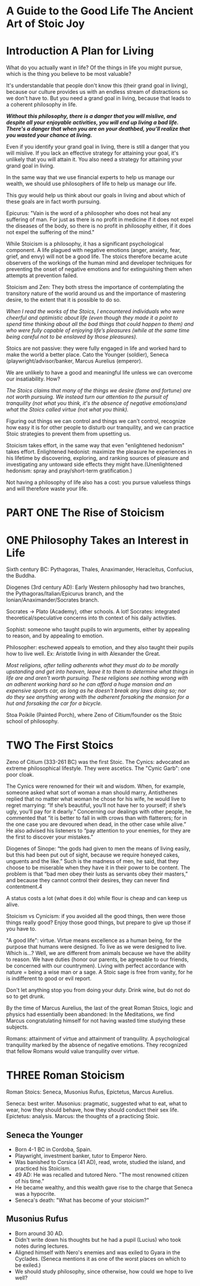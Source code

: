 # A Guide to the Good Life The Ancient Art of Stoic Joy

# Introduction A Plan for Living

What do you actually want in life? Of the things in life you might pursue, which is the thing you believe to be most valuable?

It's understandable that people don't know this (their grand goal in living), because our culture provides us with an endless stream of distractions so we don't have to. But you need a grand goal in living, because that leads to a coherent philosophy in life.

***Without this philosophy, there is a danger that you will mislive, and despite all your enjoyable activities, you will end up living a bad life. There's a danger that when you are on your deathbed, you'll realize that you wasted your chance at living.***

Even if you identify your grand goal in living, there is still a danger that you will mislive. If you lack an effective strategy for attaining your goal, it's unlikely that you will attain it. You also need a strategy for attaining your grand goal in living.

In the same way that we use financial experts to help us manage our wealth, we should use philosophers of life to help us manage our life.

This guy would help us think about our goals in living and about which of these goals are in fact worth pursuing.

Epicurus: "Vain is the word of a philosopher who does not heal any suffering of man. For just as there is no profit in medicine if it does not expel the diseases of the body, so there is no profit in philosophy either, if it does not expel the suffering of the mind."

While Stoicism is a philosophy, it has a significant psychological component. A life plagued with negative emotions (anger, anxiety, fear, grief, and envy) will not be a good life. The stoics therefore became acute observers of the workings of the human mind and developer techniques for preventing the onset of negative emotions and for extinguishing them when attempts at prevention failed.

Stoicism and Zen: They both stress the importance of contemplating the transitory nature of the world around us and the importance of mastering desire, to the extent that it is possible to do so.

*When I read the works of the Stoics, I encountered individuals who were cheerful and optimistic about life (even though they made it a point to spend time thinking about all the bad things that could happen to them) and who were fully capable of enjoying life’s pleasures (while at the same time being careful not to be enslaved by those pleasures).*

Stoics are not passive: they were fully engaged in life and worked hard to make the world a better place. Cato the Younger (soldier), Seneca (playwright/advisor/banker, Marcus Aurelius (emperor).

We are unlikely to have a good and meaningful life unless we can overcome our insatiability. How?

*The Stoics claims that many of the things we desire (fame and fortune) are not worth pursuing. We instead turn our attention to the pursuit of tranquility (not what you think, it's the absence of negative emotions)and what the Stoics called virtue (not what you think).*

Figuring out things we can control and things we can't control, recognize how easy it is for other people to disturb our tranquility, and we can practice Stoic strategies to prevent them from upsetting us.

Stoicism takes effort, in the same way that even "enlightened hedonism" takes effort. Enlightened hedonist: maximize the pleasure he experiences in his lifetime by discovering, exploring, and ranking sources of pleasure and investigating any untoward side effects they might have.(Unenlightened hedonism: spray and pray/short-term gratification.)

Not having a philosophy of life also has a cost: you pursue valueless things and will therefore waste your life.

# PART ONE The Rise of Stoicism

# ONE Philosophy Takes an Interest in Life

Sixth century BC: Pythagoras, Thales, Anaximander, Heracleitus, Confucius, the Buddha.

Diogenes (3rd century AD): Early Western philosophy had two branches, the Pythagoras/Italian/Epicurus branch, and the Ionian/Anaximander/Socrates branch.

Socrates → Plato (Academy), other schools. A lot! Socrates: integrated theoretical/speculative concerns into th context of his daily activities.

Sophist: someone who taught pupils to win arguments, either by appealing to reason, and by appealing to emotion.

Philosopher: eschewed appeals to emotion, and they also taught their pupils how to live well. Ex: Aristotle living in with Alexander the Great.

*Most religions, after telling adherents what they must do to be morally upstanding and get into heaven, leave it to them to determine what things in life are and aren't worth pursuing. These religions see nothing wrong with an adherent working hard so he can afford a huge mansion and an expensive sports car, as long as he doesn't break any laws doing so; nor do they see anything wrong with the adherent forsaking the mansion for a hut and forsaking the car for a bicycle.*

Stoa Poikile (Painted Porch), where Zeno of Citium/founder os the Stoic school of philosophy.

# TWO The First Stoics

Zeno of Citium (333-261 BC) was the first Stoic. The Cynics: advocated an extreme philosophical lifestyle. They were ascetics. The "Cynic Garb": one poor cloak.

The Cynics were renowned for their wit and wisdom. When, for example, someone asked what sort of woman a man should marry, Antisthenes replied that no matter what woman he chose for his wife, he would live to regret marrying: “If she’s beautiful, you’ll not have her to yourself; if she’s ugly, you’ll pay for it dearly.” Concerning our dealings with other people, he commented that “it is better to fall in with crows than with flatterers; for in the one case you are devoured when dead, in the other case while alive.” He also advised his listeners to “pay attention to your enemies, for they are the first to discover your mistakes.”

Diogenes of Sinope: “the gods had given to men the means of living easily, but this had been put out of sight, because we require honeyed cakes, unguents and the like.” Such is the madness of men, he said, that they choose to be miserable when they have it in their power to be content. The problem is that “bad men obey their lusts as servants obey their masters,” and because they cannot control their desires, they can never find contentment.4

A status costs a lot (what does it do) while flour is cheap and can keep us alive.

Stoicism vs Cynicism: if you avoided all the good things, then were those things really good? Enjoy those good things, but prepare to give up those if you have to.

"A good life": virtue. Virtue means excellence as a human being, for the purpose that humans were designed. To live as we were designed to live. Which is...? Well, we are different from animals because we have the ability to reason. We have duties (honor our parents, be agreeable to our friends, be concerned with our countrymen). Living with perfect accordance with nature = being a wise man or a sage. A Stoic sage is free from vanity, for he is indifferent to good or evil report.

Don't let anything stop you from doing your duty. Drink wine, but do not do so to get drunk.

By the time of Marcus Aurelius, the last of the great Roman Stoics, logic and physics had essentially been abandoned: In the Meditations, we find Marcus congratulating himself for not having wasted time studying these subjects.

Romans: attainment of virtue and attainment of tranquility. A psychological tranquility marked by the absence of negative emotions. They recognized that fellow Romans would value tranquility over virtue.

# THREE Roman Stoicism

Roman Stoics: Seneca, Musonius Rufus, Epictetus, Marcus Aurelius.

Seneca: best writer. Musonius: pragmatic, suggested what to eat, what to wear, how they should behave, how they should conduct their sex life. Epictetus: analysis. Marcus: the thoughts of a practicing Stoic.

## Seneca the Younger

- Born 4-1 BC in Cordoba, Spain.
- Playwright, investment banker, tutor to Emperor Nero.
- Was banished to Corsica (41 AD), read, wrote, studied the island, and practiced his Stoicism.
- 49 AD: He was recalled and tutored Nero. "The most renowned citizen of his time."
 - He became wealthy, and this wealth gave rise to the charge that Seneca was a hypocrite.
- Seneca's death: "What has become of your stoicism?"

## Musonius Rufus

- Born around 30 AD.
- Didn't write down his thoughts but he had a pupil (Lucius) who took notes during lectures.
- Aligned himself with Nero's enemies and was exiled to Gyara in the Cyclades. (Seneca mentions it as one of the worst places on which to be exiled.)
- We should study philosophy, since otherwise, how could we hope to live well?
